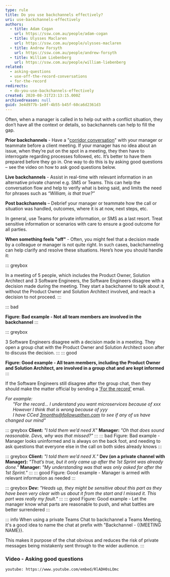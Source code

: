 ```yaml
---
type: rule
title: Do you use backchannels effectively?
uri: use-backchannels-effectively
authors:
  - title: Adam Cogan
    url: https://ssw.com.au/people/adam-cogan
  - title: Ulysses Maclaren
    url: https://ssw.com.au/people/ulysses-maclaren
  - title: Andrew Forsyth
    url: https://ssw.com.au/people/andrew-forsyth
  - title: William Liebenberg
    url: https://ssw.com.au/people/william-liebenberg
related:
  - asking-questions
  - use-off-the-record-conversations
  - for-the-record
redirects:
  - do-you-use-backchannels-effectively
created: 2020-08-31T23:13:15.000Z
archivedreason: null
guid: 3e4d977b-1e0f-4b55-b45f-60ca6d2361d3
---
```

Often, when a manager is called in to help out with a conflict situation, they don’t have all the context or details, so backchannels can help to fill the gap.

<!--endintro-->

**Prior backchannels** - Have a "[corridor conversation](/corridor-conversations)" with your manager or teammate before a client meeting. If your manager has no idea about an issue, when they’re put on the spot in a meeting, they then have to interrogate regarding processes followed, etc. It’s better to have them prepared before they go in. One way to do this is by asking good questions – see the video on how to ask good questions below.

**Live backchannels** - Assist in real-time with relevant information in an alternative private channel e.g. SMS or Teams. This can help the conversation flow and help to verify what is being said, and limits the need for phrases such as *“William, is that true?”*

**Post backchannels** – Debrief your manager or teammate how the call or situation was handled, outcomes, where it is at now, next steps, etc.

In general, use Teams for private information, or SMS as a last resort. Treat sensitive information or scenarios with care to ensure a good outcome for all parties.

**When something feels "off"** - Often, you might feel that a decision made by a colleague or manager is not quite right. In such cases, backchanneling can help clarify and resolve these situations. Here’s how you should handle it:

::: greybox  

In a meeting of 5 people, which includes the Product Owner, Solution Architect and 3 Software Engineers, the Software Engineers disagree with a decision made during the meeting. They start a backchannel to talk about it, without the Product Owner and Solution Architect involved, and reach a decision to not proceed.
:::

::: bad

**Figure: Bad example - Not all team members are involved in the backchannel**
:::

::: greybox

3 Software Engineers disagree with a decision made in a meeting. They open a group chat with the Product Owner and Solution Architect soon after to discuss the decision.
:::
::: good

**Figure: Good example - All team members, including the Product Owner and Solution Architect, are involved in a group chat and are kept informed**
:::


If the Software Engineers still disagree after the group chat, then they should make the matter official by sending a ['For the record'](http://www.ssw.com.au/for-the-record) email.

*For example:  
&nbsp;&nbsp;&nbsp;&nbsp;&nbsp;&nbsp;"For the record… I understand you want microservices because of xxx\
 &nbsp;&nbsp;&nbsp;&nbsp;&nbsp;&nbsp;However I think that is wrong because of yyy\
&nbsp;&nbsp;&nbsp;&nbsp;&nbsp;&nbsp;I have CCed [3months@followupthen.com](mailto:3months@followupthen.com) to see if any of us have changed our mind"*


::: greybox
 **Client:** *"I told them we’d need X"*
 **Manager:** *"Oh that does sound reasonable. Devs, why was that missed?"*
:::
::: bad
Figure: Bad example - Manager looks uninformed and is always on the back foot, and needing to ask questions that everyone else in the call on both sides already knows
:::

::: greybox
 **Client:** *"I told them we’d need X."*
 **Dev (on a private channel with Manager):** *"That’s true, but it only came up after the 1st Sprint was already done."*
 **Manager:** *"My understanding was that was only asked for after the 1st Sprint."*
:::
::: good
Figure: Good example - Manager is armed with relevant information as needed
:::

::: greybox
 **Dev:** *"Heads up, they might be sensitive about this part as they have been very clear with us about it from the start and I missed it. This part was really my fault."*
:::
::: good
Figure: Good example - Let the manager know what parts are reasonable to push, and what battles are better surrendered
:::

::: info
When using a private Teams Chat to backchannel a Teams Meeting, it's a good idea to name the chat at prefix with "Backchannel - {{MEETING NAME}}.

This makes it purpose of the chat obvious and reduces the risk of private messages being mistakenly sent through to the wider audience.
:::

### Video - Asking good questions

`youtube: https://www.youtube.com/embed/RlADH0sLOmc`
